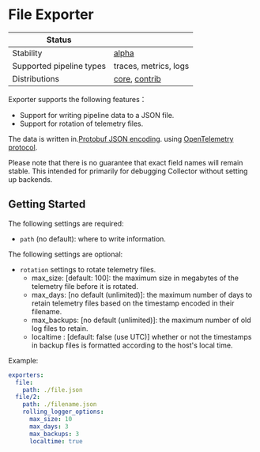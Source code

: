 # File Exporter

| Status                   |                       |
| ------------------------ | --------------------- |
| Stability                | [alpha]               |
| Supported pipeline types | traces, metrics, logs |
| Distributions            | [core], [contrib]     |

Exporter supports the following features：

+ Support for writing pipeline data to a JSON file.
+ Support for rotation of telemetry files.

The data is written in.[Protobuf JSON encoding](https://developers.google.com/protocol-buffers/docs/proto3#json). using [OpenTelemetry protocol](https://github.com/open-telemetry/opentelemetry-proto).



Please note that there is no guarantee that exact field names will remain stable.
This intended for primarily for debugging Collector without setting up backends.

## Getting Started

The following settings are required:
- `path` (no default): where to write information.

The following settings are optional:
- `rotation` settings to rotate telemetry files.
    - max_size:  [default: 100]: the maximum size in megabytes of the telemetry file before it is rotated.
    - max_days: [no default (unlimited)]: the maximum number of days to retain telemetry files based on the timestamp encoded in their filename.
    - max_backups: [no default (unlimited)]: the maximum number of old log files to retain.
    - localtime : [default: false (use UTC)] whether or not the timestamps in backup files is formatted according to the host's local time.

Example:

```yaml
exporters:
  file:
    path: ./file.json
  file/2:
    path: ./filename.json
    rolling_logger_options:
      max_size: 10
      max_days: 3
      max_backups: 3
      localtime: true
```


[alpha]:https://github.com/open-telemetry/opentelemetry-collector#alpha
[contrib]:https://github.com/open-telemetry/opentelemetry-collector-releases/tree/main/distributions/otelcol-contrib
[core]:https://github.com/open-telemetry/opentelemetry-collector-releases/tree/main/distributions/otelcol